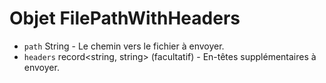 # Objet FilePathWithHeaders

* `path` String - Le chemin vers le fichier à envoyer.
* `headers` record<string, string> (facultatif) - En-têtes supplémentaires à envoyer.
